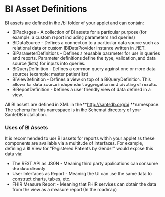 # BI Asset Definitions

&#x20;BI assets are defined in the /bi folder of your applet and can contain:

* BiPackages - A collection of BI assets for a particular purpose (for example: a custom report including parameters and queries)
* BiDataSource - Defines a connection to a particular data source such as relational data or custom IBiDataProvider instance written in .NET.
* BiParameterDefinitions - Defines a reusable parameter for use in queries and reports. Parameter definitions define the type, validation, and data source (lists) for inputs into queries.
* BiQueryDefinition - Defines a common query against one or more data sources (example: master patient list)
* BiViewDefinition - Defines a view on top of a BiQueryDefinition. This allows for data source independent aggregation and pivoting of results.
* BiReportDefinition - Defines a user friendly view of data defined in a view.

All BI assets are defined in XML in the **http://santedb.org/bi **namespace. The schema for this namespace is in the Schema\ directory of your SanteDB installation.

### Uses of BI Assets

It is recommended to use BI assets for reports within your applet as these components are available via a multitude of interfaces. For example, defining a BI View for "Registered Patients by Gender" would expose this data via:

* The REST API as JSON - Meaning third party applications can consume the data directly
* User Interfaces as Report - Meaning the UI can use the same data to construct charts, tables, etc.
* FHIR Measure Report - Meaning that FHIR services can obtain the data from the view as  a measure report (In the roadmap)
